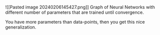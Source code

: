 ![[Pasted image 20240206145427.png]]
Graph of Neural Networks with different number of parameters that are trained until convergence.


You have more parameters than data-points, then you get this nice generalization. 